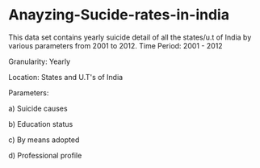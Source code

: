 # Anayzing-Sucide-rates-in-india
This data set contains yearly suicide detail of all the states/u.t of India by various parameters from 2001 to 2012.
Time Period: 2001 - 2012

Granularity: Yearly

Location: States and U.T's of India

Parameters:

a) Suicide causes

b) Education status

c) By means adopted

d) Professional profile

